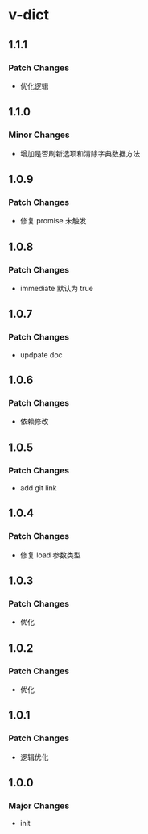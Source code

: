 # v-dict

## 1.1.1

### Patch Changes

- 优化逻辑

## 1.1.0

### Minor Changes

- 增加是否刷新选项和清除字典数据方法

## 1.0.9

### Patch Changes

- 修复 promise 未触发

## 1.0.8

### Patch Changes

- immediate 默认为 true

## 1.0.7

### Patch Changes

- updpate doc

## 1.0.6

### Patch Changes

- 依赖修改

## 1.0.5

### Patch Changes

- add git link

## 1.0.4

### Patch Changes

- 修复 load 参数类型

## 1.0.3

### Patch Changes

- 优化

## 1.0.2

### Patch Changes

- 优化

## 1.0.1

### Patch Changes

- 逻辑优化

## 1.0.0

### Major Changes

- init
